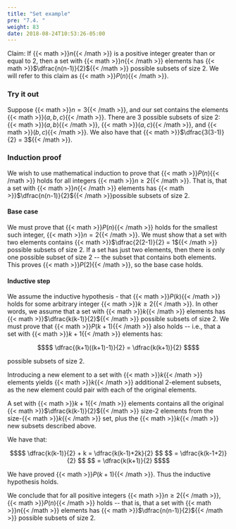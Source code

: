 ```yaml
---
title: "Set example"
pre: "7.4. "
weight: 83
date: 2018-08-24T10:53:26-05:00
---
```


Claim: If {{< math >}}$n${{< /math >}} is a positive integer greater than or equal to 2, then a set with {{< math >}}$n${{< /math >}} elements has {{< math >}}$\dfrac{n(n-1)}{2}${{< /math >}} possible subsets of size 2. We will refer to this claim as {{< math >}}$P(n)${{< /math >}}.

### Try it out

Suppose {{< math >}}$n = 3${{< /math >}}, and our set contains the elements {{< math >}}$(a, b, c)${{< /math >}}. There are 3 possible subsets of size 2: {{< math >}}$(a, b)${{< /math >}}, {{< math >}}$(a, c)${{< /math >}}, and {{< math >}}$(b, c)${{< /math >}}. We also have that {{< math >}}$\dfrac{3(3-1)}{2} = 3${{< /math >}}.

### Induction proof

We wish to use mathematical induction to prove that {{< math >}}$P(n)${{< /math >}} holds for all integers {{< math >}}$n \geq 2${{< /math >}}. That is, that a set with {{< math >}}$n${{< /math >}} elements has {{< math >}}$\dfrac{n(n-1)}{2}${{< /math >}}possible subsets of size 2.

#### Base case

We must prove that {{< math >}}$P(n)${{< /math >}} holds for the smallest such integer, {{< math >}}$n = 2${{< /math >}}. We must show that a set with two elements contains {{< math >}}$\dfrac{2(2-1)}{2} = 1${{< /math >}} possible subsets of size 2. If a set has just two elements, then there is only one possible subset of size 2 -- the subset that contains both elements. This proves {{< math >}}$P(2)${{< /math >}}, so the base case holds.

#### Inductive step

We assume the inductive hypothesis - that {{< math >}}$P(k)${{< /math >}} holds for some arbitrary integer {{< math >}}$k \geq 2${{< /math >}}. In other words, we assume that a set with {{< math >}}$k${{< /math >}} elements has {{< math >}}$\dfrac{k(k-1)}{2}${{< /math >}} possible subsets of size 2. We must prove that {{< math >}}$P(k+1)${{< /math >}} also holds -- i.e., that a set with {{< math >}}$k + 1${{< /math >}} elements has:

```math
$$
\dfrac{(k+1)((k+1)-1)}{2} = \dfrac{k(k+1)}{2}
$$
```

possible subsets of size 2.

Introducing a new element to a set with {{< math >}}$k${{< /math >}} elements yields {{< math >}}$k${{< /math >}} additional 2-element subsets, as the new element could pair with each of the original elements.

A set with {{< math >}}$k+1${{< /math >}} elements contains all the original {{< math >}}$\dfrac{k(k-1)}{2}${{< /math >}} size-2 elements from the size-{{< math >}}$k${{< /math >}} set, plus the {{< math >}}$k${{< /math >}} new subsets described above. 

We have that:

```math
$$
\dfrac{k(k-1)}{2} + k = \dfrac{k(k-1)+2k}{2}
$$
$$
= \dfrac{k(k-1+2)}{2}
$$
$$
= \dfrac{k(k+1)}{2}
$$
```

We have proved {{< math >}}$P(k+1)${{< /math >}}. Thus the inductive hypothesis holds. 

We conclude that for all positive integers {{< math >}}$n \geq 2${{< /math >}}, {{< math >}}$P(n)${{< /math >}} holds -- that is, that a set with {{< math >}}$n${{< /math >}} elements has {{< math >}}$\dfrac{n(n-1)}{2}${{< /math >}} possible subsets of size 2. 

